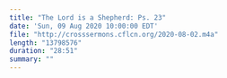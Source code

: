 ```yaml
---
title: "The Lord is a Shepherd: Ps. 23"
date: 'Sun, 09 Aug 2020 10:00:00 EDT'
file: "http://crosssermons.cflcn.org/2020-08-02.m4a"
length: "13798576"
duration: "28:51"
summary: ""
---
```


